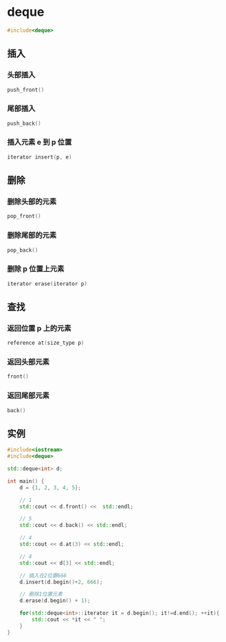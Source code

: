 <!--
 * @Description: 
 * @Version: 1.0
 * @Author: DaLao
 * @Email:  
 * @Date: 2021-07-16 22:43:26
 * @LastEditors: dalao_li
 * @LastEditTime: 2023-04-16 23:26:13
-->

# deque

```c++
#include<deque>
```

## 插入

### 头部插入

```c++
push_front()
```

### 尾部插入

```c
push_back()
```

### 插入元素 e 到 p 位置

```c
iterator insert(p, e)
```

## 删除

### 删除头部的元素

```c
pop_front()
```

### 删除尾部的元素

```c
pop_back()
```

### 删除 p 位置上元素

```c
iterator erase(iterator p)
```

## 查找

### 返回位置 p 上的元素

```c
reference at(size_type p)
```

### 返回头部元素

```c
front()
```

### 返回尾部元素

```c
back()
```

## 实例

```c++
#include<iostream>
#include<deque>

std::deque<int> d;

int main() {
    d = {1, 2, 3, 4, 5};

    // 1
    std::cout << d.front() <<  std::endl;

    // 5
    std::cout << d.back() << std::endl;

    // 4
    std::cout << d.at(3) << std::endl;

    // 4
    std::cout << d[3] << std::endl;

    // 插入在2位置666
    d.insert(d.begin()+2, 666);

    // 删除1位置元素
    d.erase(d.begin() + 1);

    for(std::deque<int>::iterator it = d.begin(); it!=d.end(); ++it){
        std::cout << *it << " ";
    }
}
```